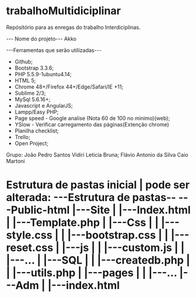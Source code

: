 # trabalhoMultidiciplinar
Repósitório para as enregas do trabalho Interdiciplinas. 

--- Nome do projeto---
Akko

---Ferramentas que serão utilizadas---
* Github;
* Bootstrap 3.3.6;
* PHP 5.5.9-1ubuntu4.14;
* HTML 5;
* Chrome 48+/Firefox 44+/Edge/Safari/IE +11;
* Sublime 2/3;
* MySql 5.6.16+;
* Javascript e AngularJS;
* Lampp/Easy PHP;
* Page speed - Google analise (Nota 60 de 100 no minimo)(web);
* YSlow - Verificar carregamento das páginas(Extenção chrome)
* Planilha checklist;
* Trello;
* Open Project;

Grupo:
  João Pedro Santos Vidiri
  Leticia Bruna;
  Flávio Antonio da Silva
  Caio Martoni
  
Estrutura de pastas inicial | pode ser alterada:
---Estrutura de pastas--
---Public-html
 |---Site
 | |---Index.html
 | |---Template.php
 | |---Css
 | | |---style.css
 | | |---bootstrap.css
 | | |---reset.css
 | |---js
 | | |---custom.js
 | | |---...
 | |---SQL
 | | |---createdb.php
 | | |---utils.php
 | |---pages
 | | |---...
 |---Adm
 | |---index.html
=============================
